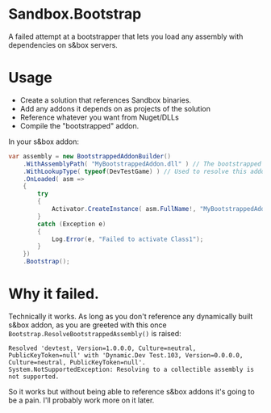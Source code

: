 # Sandbox.Bootstrap

A failed attempt at a bootstrapper that lets you load any assembly with dependencies on s&box servers. 

# Usage

* Create a solution that references Sandbox binaries.
* Add any addons it depends on as projects of the solution
* Reference whatever you want from Nuget/DLLs
* Compile the "bootstrapped" addon.

In your s&box addon:

```cs
var assembly = new BootstrappedAddonBuilder()
	.WithAssemblyPath( "MyBootstrappedAddon.dll" ) // The bootstrapped addon assembly.
	.WithLookupType( typeof(DevTestGame) ) // Used to resolve this addon assembly with the dynamically built one.
	.OnLoaded( asm =>
	{
		try
		{
			Activator.CreateInstance( asm.FullName!, "MyBootstrappedAddon.Class1" );
		}
		catch (Exception e)
		{
			Log.Error(e, "Failed to activate Class1");
		}
	})
	.Bootstrap();
```

# Why it failed.

Technically it works. As long as you don't reference any dynamically built s&box addon, as you are greeted with this once `Bootstrap.ResolveBootstrappedAssembly()` is raised:

```
Resolved 'devtest, Version=1.0.0.0, Culture=neutral, PublicKeyToken=null' with 'Dynamic.Dev Test.103, Version=0.0.0.0, Culture=neutral, PublicKeyToken=null'.
System.NotSupportedException: Resolving to a collectible assembly is not supported.
```

So it works but without being able to reference s&box addons it's going to be a pain. I'll probably work more on it later.
